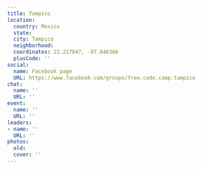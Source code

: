 ```yaml
---
title: Tampico
location:
  country: Mexico
  state: 
  city: Tampico
  neighborhood: 
  coordinates: 22.217047, -97.846366
  plusCode: ''
social:
  name: Facebook page
  URL: https://www.facebook.com/groups/free.code.camp.tampico
chat:
  name: ''
  URL: ''
event:
  name: ''
  URL: ''
leaders:
- name: ''
  URL: ''
photos:
  old: 
  cover: ''
---
```

